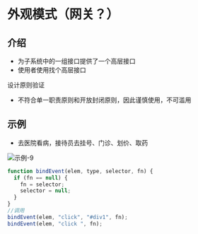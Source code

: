 # 外观模式（网关？）

## 介绍

- 为子系统中的一组接口提供了一个高层接口
- 使用者使用找个高层接口

设计原则验证

- 不符合单一职责原则和开放封闭原则，因此谨慎使用，不可滥用

## 示例

- 去医院看病，接待员去挂号、门诊、划价、取药

![示例-9](/blogs/image/designMode/示例-9.png)

```js
function bindEvent(elem, type, selector, fn) {
  if (fn == null) {
    fn = selector;
    selector = null;
  }
}
//调用
bindEvent(elem, "click", "#div1", fn);
bindEvent(elem, "click ", fn);
```
